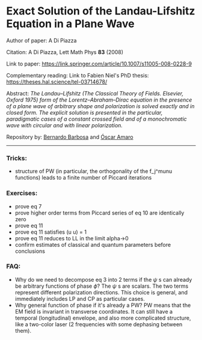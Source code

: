 # Exact Solution of the Landau-Lifshitz Equation in a Plane Wave

Author of paper: A Di Piazza

Citation: A Di Piazza, Lett Math Phys __83__ (2008)

Link to paper: https://link.springer.com/article/10.1007/s11005-008-0228-9

Complementary reading: Link to Fabien Niel's PhD thesis: https://theses.hal.science/tel-03714678/

Abstract: _The Landau–Lifshitz (The Classical Theory of Fields. Elsevier, Oxford 1975) form of the Lorentz–Abraham–Dirac equation in the presence of a plane wave of arbitrary shape and polarization is solved exactly and in closed form. The explicit solution is presented in the particular, paradigmatic cases of a constant crossed field and of a monochromatic wave with circular and with linear polarization._

Repository by: [Bernardo Barbosa](https://github.com/barbosabernardo) and [Óscar Amaro](https://github.com/OsAmaro)

----

### Tricks:
- structure of PW (in particular, the orthogonality of the f_j^munu functions) leads to a finite number of Piccard iterations

### Exercises:
- prove eq 7
- prove higher order terms from Piccard series of eq 10 are identically zero
- prove eq 11
- prove eq 11 satisfies (u u) = 1
- prove eq 11 reduces to LL in the limit alpha->0
- confirm estimates of classical and quantum parameters before conclusions
  
### FAQ:
- Why do we need to decompose eq 3 into 2 terms if the $\psi$ s can already be arbitrary functions of phase $\phi$? The $\psi$ s are scalars. The two terms represent different polarization directions. This choice is general, and immediately includes LP and CP as particular cases.
- Why general function of phase if it's already a PW? PW means that the EM field is invariant in transverse coordinates. It can still have a temporal (longitudinal) envelope, and also more complicated structure, like a two-color laser (2 frequencies with some dephasing between them).  
